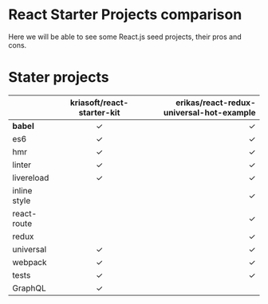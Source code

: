 # React Starter Projects comparison
Here we will be able to see some React.js seed projects, their pros and cons.

# Stater projects

|               | kriasoft/react-starter-kit | erikas/react-redux-universal-hot-example|
| ------------- |:--------------------------:| ---------------------------------------:|
| **babel**     |           ✓                | ✓                                      |
| es6           |✓                 |    ✓                                   |
| hmr           | ✓                   |  ✓                                     |
|linter|✓|✓|
|livereload|✓|✓|
|inline style||✓|
|react-route||✓|
|redux||✓|
|universal|✓|✓|
|webpack|✓|✓|
|tests|✓|✓|
|GraphQL|✓|||









